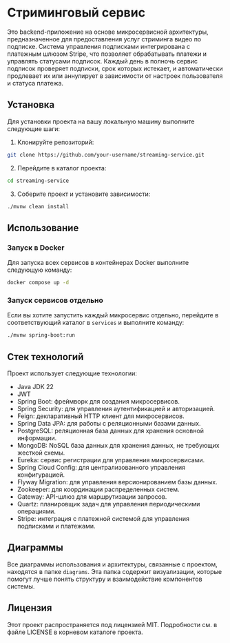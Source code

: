 # Стриминговый сервис

Это backend-приложение на основе микросервисной архитектуры, предназначенное для предоставления услуг стриминга видео по подписке. Система управления подписками интегрирована с платежным шлюзом Stripe, что позволяет обрабатывать платежи и управлять статусами подписок. Каждый день в полночь сервис подписок проверяет подписки, срок которых истекает, и автоматически продлевает их или аннулирует в зависимости от настроек пользователя и статуса платежа.

## Установка
Для установки проекта на вашу локальную машину выполните следующие шаги:

1. Клонируйте репозиторий:
```bash
git clone https://github.com/your-username/streaming-service.git
```
2. Перейдите в каталог проекта:
```bash
cd streaming-service
```
3. Соберите проект и установите зависимости:
```bash
./mvnw clean install
```

## Использование
### Запуск в Docker
Для запуска всех сервисов в контейнерах Docker выполните следующую команду:
```bash
docker compose up -d
```

### Запуск сервисов отдельно
Если вы хотите запустить каждый микросервис отдельно, перейдите в соответствующий каталог в `services` и выполните команду:
```bash
./mvnw spring-boot:run
```

## Стек технологий
Проект использует следующие технологии:
- Java JDK 22
- JWT
- Spring Boot: фреймворк для создания микросервисов.
- Spring Security: для управления аутентификацией и авторизацией.
- Feign: декларативный HTTP клиент для микросервисов.
- Spring Data JPA: для работы с реляционными базами данных.
- PostgreSQL: реляционная база данных для хранения основной информации.
- MongoDB: NoSQL база данных для хранения данных, не требующих жесткой схемы.
- Eureka: сервис регистрации для управления микросервисами.
- Spring Cloud Config: для централизованного управления конфигурацией.
- Flyway Migration: для управления версионированием базы данных.
- Zookeeper: для координации распределенных систем.
- Gateway: API-шлюз для маршрутизации запросов.
- Quartz: планировщик задач для управления периодическими операциями.
- Stripe: интеграция с платежной системой для управления подписками и платежами.
## Диаграммы
Все диаграммы использования и архитектуры, связанные с проектом, находятся в папке `diagrams`. Эта папка содержит визуализации, которые помогут лучше понять структуру и взаимодействие компонентов системы.

## Лицензия

Этот проект распространяется под лицензией MIT. Подробности см. в файле LICENSE в корневом каталоге проекта.